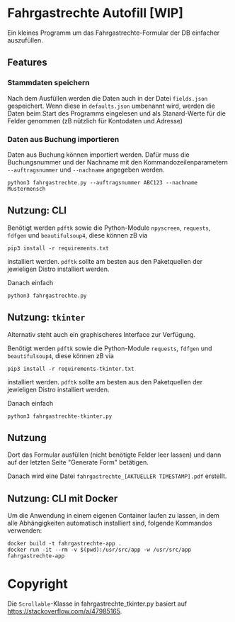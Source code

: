 # Fahrgastrechte Autofill [WIP]

Ein kleines Programm um das Fahrgastrechte-Formular der DB einfacher auszufüllen.

## Features

### Stammdaten speichern

Nach dem Ausfüllen werden die Daten auch in der Datei `fields.json` gespeichert.
Wenn diese in `defaults.json` umbenannt wird, werden die Daten beim Start des Programms eingelesen und als Stanard-Werte für die Felder genommen (zB nützlich für Kontodaten und Adresse)

### Daten aus Buchung importieren

Daten aus Buchung können importiert werden.
Dafür muss die Buchungsnummer und der Nachname mit den Kommandozeilenparametern `--auftragsnummer` und `--nachname` angegeben werden.

```
python3 fahrgastrechte.py --auftragsnummer ABC123 --nachname Mustermensch
```

## Nutzung: CLI

Benötigt werden `pdftk` sowie die Python-Module `npyscreen`, `requests`, `fdfgen` und `beautifulsoup4`, diese können zB via

```
pip3 install -r requirements.txt
```

installiert werden. `pdftk` sollte am besten aus den Paketquellen der jewieligen Distro installiert werden.

Danach einfach

```
python3 fahrgastrechte.py
```

## Nutzung: `tkinter`

Alternativ steht auch ein graphischeres Interface zur Verfügung.

Benötigt werden `pdftk` sowie die Python-Module `requests`, `fdfgen` und `beautifulsoup4`, diese können zB via

```
pip3 install -r requirements-tkinter.txt
```

installiert werden. `pdftk` sollte am besten aus den Paketquellen der jewieligen Distro installiert werden.

Danach einfach

```
python3 fahrgastrechte-tkinter.py
```

## Nutzung

Dort das Formular ausfüllen (nicht benötigte Felder leer lassen) und dann auf der letzten Seite "Generate Form" betätigen.

Danach wird eine Datei `fahrgastrechte_[AKTUELLER TIMESTAMP].pdf` erstellt.

## Nutzung: CLI mit Docker

Um die Anwendung in einem eigenen Container laufen zu lassen, in dem alle Abhängigkeiten automatisch installiert sind, folgende Kommandos verwenden:

```
docker build -t fahrgastrechte-app .
docker run -it --rm -v $(pwd):/usr/src/app -w /usr/src/app fahrgastrechte-app
```

# Copyright

Die `Scrollable`-Klasse in fahrgastrechte_tkinter.py basiert auf <https://stackoverflow.com/a/47985165>.

